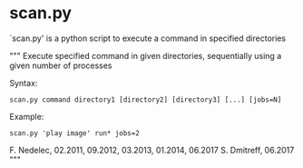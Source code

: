 # scan.py

`scan.py' is a python script to execute a command in specified directories

"""
    Execute specified command in given directories, sequentially using a given number of processes
 
Syntax:

    scan.py command directory1 [directory2] [directory3] [...] [jobs=N]
    
Example:
    
    scan.py 'play image' run* jobs=2
    
F. Nedelec, 02.2011, 09.2012, 03.2013, 01.2014, 06.2017
S. Dmitreff, 06.2017
"""
